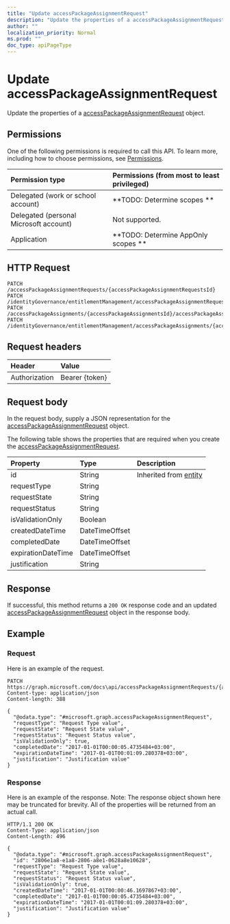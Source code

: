 ```yaml
---
title: "Update accessPackageAssignmentRequest"
description: "Update the properties of a accessPackageAssignmentRequest object."
author: ""
localization_priority: Normal
ms.prod: ""
doc_type: apiPageType
---
```


# Update accessPackageAssignmentRequest

Update the properties of a [accessPackageAssignmentRequest](../resources/accesspackageassignmentrequest.md) object.

## Permissions
One of the following permissions is required to call this API. To learn more, including how to choose permissions, see [Permissions](/concepts/permissions-reference.md).

|Permission type|Permissions (from most to least privileged)|
|:---|:---|
|Delegated (work or school account)|**TODO: Determine scopes **|
|Delegated (personal Microsoft account)|Not supported.|
|Application|**TODO: Determine AppOnly scopes **|

## HTTP Request
<!-- {
  "blockType": "ignored"
}
-->
``` http
PATCH /accessPackageAssignmentRequests/{accessPackageAssignmentRequestsId}
PATCH /identityGovernance/entitlementManagement/accessPackageAssignmentRequests/{accessPackageAssignmentRequestId}
PATCH /accessPackageAssignments/{accessPackageAssignmentsId}/accessPackageAssignmentRequests/{accessPackageAssignmentRequestId}
PATCH /identityGovernance/entitlementManagement/accessPackageAssignments/{accessPackageAssignmentId}/accessPackageAssignmentRequests/{accessPackageAssignmentRequestId}
```

## Request headers
|Header|Value|
|:---|:---|
|Authorization|Bearer {token}|

## Request body
In the request body, supply a JSON representation for the [accessPackageAssignmentRequest](../resources/accessPackageAssignmentRequest.md) object.

The following table shows the properties that are required when you create the [accessPackageAssignmentRequest](../resources/accesspackageassignmentrequest.md).

|Property|Type|Description|
|:---|:---|:---|
|id|String| Inherited from [entity](../resources/entity.md)|
|requestType|String||
|requestState|String||
|requestStatus|String||
|isValidationOnly|Boolean||
|createdDateTime|DateTimeOffset||
|completedDate|DateTimeOffset||
|expirationDateTime|DateTimeOffset||
|justification|String||



## Response
If successful, this method returns a `200 OK` response code and an updated [accessPackageAssignmentRequest](../resources/accesspackageassignmentrequest.md) object in the response body.

## Example

### Request
Here is an example of the request.
<!-- {
  "blockType": "request",
  "name": "update_accesspackageassignmentrequest"
}
-->
``` http
PATCH https://graph.microsoft.com/docs\api/accessPackageAssignmentRequests/{accessPackageAssignmentRequestsId}
Content-type: application/json
Content-length: 388

{
  "@odata.type": "#microsoft.graph.accessPackageAssignmentRequest",
  "requestType": "Request Type value",
  "requestState": "Request State value",
  "requestStatus": "Request Status value",
  "isValidationOnly": true,
  "completedDate": "2017-01-01T00:00:05.4735484+03:00",
  "expirationDateTime": "2017-01-01T00:01:09.280378+03:00",
  "justification": "Justification value"
}
```

### Response
Here is an example of the response. Note: The response object shown here may be truncated for brevity. All of the properties will be returned from an actual call.
<!-- {
  "blockType": "response",
  "truncated": true
}
-->
``` http
HTTP/1.1 200 OK
Content-Type: application/json
Content-Length: 496

{
  "@odata.type": "#microsoft.graph.accessPackageAssignmentRequest",
  "id": "2806e1a8-e1a8-2806-a8e1-0628a8e10628",
  "requestType": "Request Type value",
  "requestState": "Request State value",
  "requestStatus": "Request Status value",
  "isValidationOnly": true,
  "createdDateTime": "2017-01-01T00:00:46.1697867+03:00",
  "completedDate": "2017-01-01T00:00:05.4735484+03:00",
  "expirationDateTime": "2017-01-01T00:01:09.280378+03:00",
  "justification": "Justification value"
}
```

